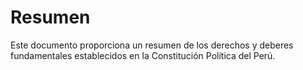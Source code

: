 # Resumen
Este documento proporciona un resumen de los derechos y deberes fundamentales establecidos en la Constitución Política del Perú.